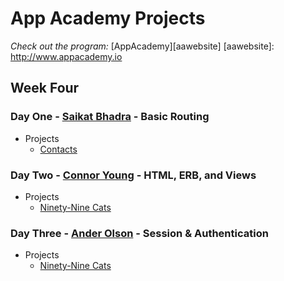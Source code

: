 # App Academy Projects

_Check out the program:_ [AppAcademy][aawebsite]
[aawebsite]: http://www.appacademy.io

## Week Four

### Day One - [Saikat Bhadra][saikatbhadra] - Basic Routing

+ Projects
  + [Contacts][contacts]

[contacts]: ./D1_SaikatBhadra/contacts
[saikatbhadra]: http://github.com/saikatbhadra

### Day Two - [Connor Young][cyroth28] - HTML, ERB, and Views

+ Projects
  + [Ninety-Nine Cats][99cats]

[99cats]: ./D2_ConnorYoung/ninety_nine_cats
[cyroth28]: http://github.com/cyroth28

### Day Three - [Ander Olson][Catamarander] - Session & Authentication

+ Projects
  + [Ninety-Nine Cats][99cats_v2]

[99cats_v2]: ./D3_AnderOlson/NinetyNineCats
[Catamarander]: http://github.com/Catamarander

